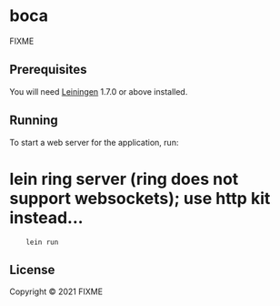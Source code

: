 # boca

FIXME

## Prerequisites

You will need [Leiningen][1] 1.7.0 or above installed.

[1]: https://github.com/technomancy/leiningen

## Running

To start a web server for the application, run:

#    lein ring server (ring does not support websockets); use http kit instead...
        lein run 

## License

Copyright © 2021 FIXME
